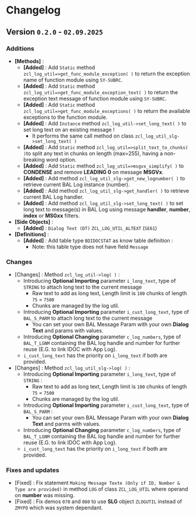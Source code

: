 # Changelog

## Version ``0.2.0`` - `02.09.2025`

### Additions

* **[Methods]** :
    * **[Added]** : Add ``Static`` method
      `zcl_log_util=>get_func_module_exception( )`
      to return the exception name of function module using `SY-SUBRC`.
    * **[Added]** : Add ``Static`` method
      `zcl_log_util=>get_func_module_exception_text( )` to return
      the exception text message of function module using `SY-SUBRC`.
    * **[Added]** : Add ``Static`` method
      `zcl_log_util=>get_func_module_exceptions( )` to return
      the available exceptions to the function module.
    * **[Added]** : Add ``Instance`` method `zcl_log_util->set_long_text( )` to
      set long text on an existing message !
        * It performs the same call method on class
          ``zcl_log_util_slg->set_long_text( )``
    * **[Added]** : Add ``Static`` method
      `zcl_log_util=>split_text_to_chunks( )`to split any text in chunks on
      length (max=255), having a non-breaking word option.
    * **[Added]** : Add ``Static`` method `zcl_log_util=>msgvx_simplify( )` to
      **CONDENSE** and remove **LEADING 0**
      on message **MSGVx**.
    * **[Added]** : Add method ``zcl_log_util_slg->get_new_lognumber( )`` to retrieve
    current BAL Log instance (number).
    * **[Added]** : Add method ``zcl_log_util_slg->get_handler( )`` to retrieve
    current BAL Log handler.
    * **[Added]** : Add method ``zcl_log_util_slg->set_long_text( )`` to set long text
    to message(s) in BAL Log using message **handler**, **number**, **index** or **MSGxx** filters.
* **[Side Objects]** :
    * **[Added]** : ``Dialog Text (DT)`` `ZCL_LOG_UTIL_ALTEXT` (`SE61`)
* **[Definitions]** :
    * **[Added]** : Add table type ``BDIDOCSTAT`` as know table definition :
        * Note: this table type does not have field ``Message``

### Changes

* [Changes] : Method ``zcl_log_util->log( )`` :
    * Introducing **Optional Importing** parameter ``i_long_text``, type of
      `STRING` to attach long text to the current message
        * Raw text to add as long text, Length limit is `100` chunks of length
          `75` = `7500`
        * Chunks are managed by the log util.
    * Introducing **Optional Importing** parameter ``i_cust_long_text``, type of
      `BAL_S_PARM` to attach long text to the current message
        * You can set your own BAL Message Param with your own **Dialog Text**
          and params with values.
    * Introducing **Optional Changing** parameter ``c_log_numbers``, type of
      `BAL_T_LGNM` containing
      the BAL log handle and number for further reuse (E.G. to link IDOC with
      App Log).
    * ``i_cust_long_text`` has the priority on `i_long_text` if both are provided.
* [Changes] : Method ``zcl_log_util_slg->log( )`` :
    * Introducing **Optional Importing** parameter ``i_long_text``, type of
      `STRING` :
        * Raw text to add as long text, Length limit is `100` chunks of length
          `75` = `7500`
        * Chunks are managed by the log util.
    * Introducing **Optional Importing** parameter ``i_cust_long_text``, type of
      `BAL_S_PARM` :
        * You can set your own BAL Message Param with your own **Dialog Text**
          and parms with values.
    * Introducing **Optional Changing** parameter ``c_log_numbers``, type of
      `BAL_T_LGNM` containing
      the BAL log handle and number for further reuse (E.G. to link IDOC with
      App Log).
    * ``i_cust_long_text`` has the priority on `i_long_text` if both are provided.

### Fixes and updates

* [Fixed] : Fix statement
  ``Making Message Texte (Only if ID, Number & Type are provided)`` in method
  ``LOG`` of class `ZCL_LOG_UTIL` where operand on **number** was missing.
* [Fixed] : Fix demos `070` and `080` to use **SLG** object `ZLOGUTIL` instead
  of `ZMYPO` which was system dependant.